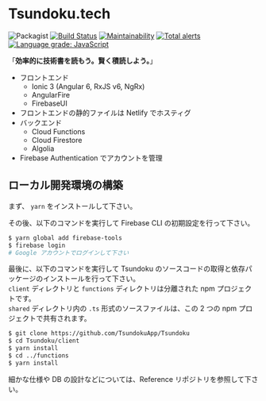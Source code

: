# Tsundoku.tech

![Packagist](https://img.shields.io/packagist/l/doctrine/orm.svg) [![Build Status](https://travis-ci.com/TsundokuApp/Tsundoku.svg?branch=develop)](https://travis-ci.com/TsundokuApp/Tsundoku) [![Maintainability](https://api.codeclimate.com/v1/badges/24df2547bd334d08558a/maintainability)](https://codeclimate.com/github/TsundokuApp/Tsundoku/maintainability) [![Total alerts](https://img.shields.io/lgtm/alerts/g/TsundokuApp/Tsundoku.svg?logo=lgtm&logoWidth=18)](https://lgtm.com/projects/g/TsundokuApp/Tsundoku/alerts/) [![Language grade: JavaScript](https://img.shields.io/lgtm/grade/javascript/g/TsundokuApp/Tsundoku.svg?logo=lgtm&logoWidth=18)](https://lgtm.com/projects/g/TsundokuApp/Tsundoku/context:javascript)

「**効率的に技術書を読もう。賢く積読しよう。**」

- フロントエンド
  - Ionic 3 (Angular 6, RxJS v6, NgRx)
  - AngularFire
  - FirebaseUI
- フロントエンドの静的ファイルは Netlify でホスティグ
- バックエンド
  - Cloud Functions
  - Cloud Firestore
  - Algolia
- Firebase Authentication でアカウントを管理

## ローカル開発環境の構築

まず、 ``yarn`` をインストールして下さい。

その後、以下のコマンドを実行して Firebase CLI の初期設定を行って下さい。

```bash
$ yarn global add firebase-tools
$ firebase login
# Google アカウントでログインして下さい
```

最後に、以下のコマンドを実行して Tsundoku のソースコードの取得と依存パッケージのインストールを行って下さい。  
``client`` ディレクトリと ``functions`` ディレクトリは分離された npm プロジェクトです。  
``shared`` ディレクトリ内の ``.ts`` 形式のソースファイルは、この 2 つの npm プロジェクトで共有されます。

```bash
$ git clone https://github.com/TsundokuApp/Tsundoku
$ cd Tsundoku/client
$ yarn install
$ cd ../functions
$ yarn install
```

細かな仕様や DB の設計などについては、Reference リポジトリを参照して下さい。
